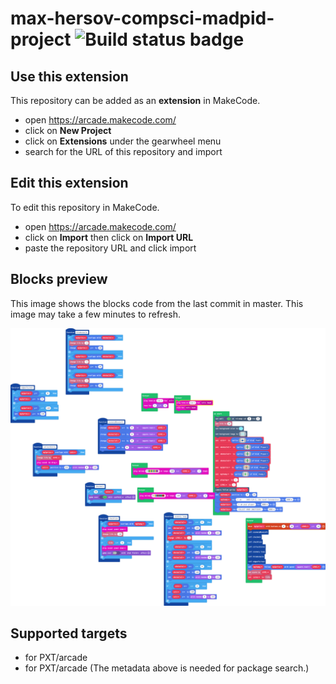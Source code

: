 # max-hersov-compsci-madpid-project ![Build status badge](https://github.com/mhersov/max-hersov-compsci-madpid-project/workflows/MakeCode/badge.svg)



## Use this extension

This repository can be added as an **extension** in MakeCode.

* open https://arcade.makecode.com/
* click on **New Project**
* click on **Extensions** under the gearwheel menu
* search for the URL of this repository and import

## Edit this extension

To edit this repository in MakeCode.

* open https://arcade.makecode.com/
* click on **Import** then click on **Import URL**
* paste the repository URL and click import

## Blocks preview

This image shows the blocks code from the last commit in master.
This image may take a few minutes to refresh.

![A rendered view of the blocks](https://github.com/mhersov/max-hersov-compsci-madpid-project/raw/master/.makecode/blocks.png)

## Supported targets

* for PXT/arcade
* for PXT/arcade
(The metadata above is needed for package search.)

